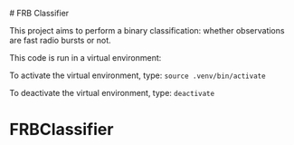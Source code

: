 # FRB Classifier

This project aims to perform a binary classification: whether observations are fast radio bursts or not.

This code is run in a virtual environment: 

To activate the virtual environment, type: `source .venv/bin/activate`

To deactivate the virtual environment, type: `deactivate`
# FRBClassifier
